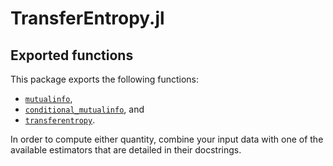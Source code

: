 # TransferEntropy.jl

## Exported functions

This package exports the following functions:

- [`mutualinfo`](@ref),
- [`conditional_mutualinfo`](@ref), and
- [`transferentropy`](@ref).

In order to compute either quantity, combine your input
data with one of the available estimators that are detailed in their docstrings.

